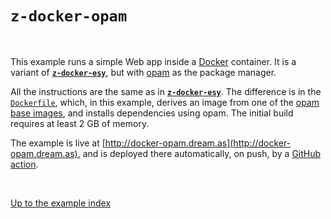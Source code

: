 # `z-docker-opam`

<br>

This example runs a simple Web app inside a [Docker](https://www.docker.com/)
container. It is a variant of [**`z-docker-esy`**](../z-docker-esy#files), but
with [opam](https://opam.ocaml.org/) as the package manager.

All the instructions are the same as in
[**`z-docker-esy`**](../z-docker-esy#files). The difference is in the
[`Dockerfile`](https://github.com/aantron/dream/blob/master/example/z-docker-opam/Dockerfile),
which, in this example, derives an image from one of the [opam base
images](https://hub.docker.com/r/ocaml/opam), and installs dependencies using
opam. The initial build requires at least 2 GB of memory.

The example is live at
[http://docker-opam.dream.as](http://docker-opam.dream.as), and is deployed
there automatically, on push, by a
[GitHub action](https://github.com/aantron/dream/blob/master/.github/workflows/docker-opam.yml).

<br>

[Up to the example index](../#deploying)
